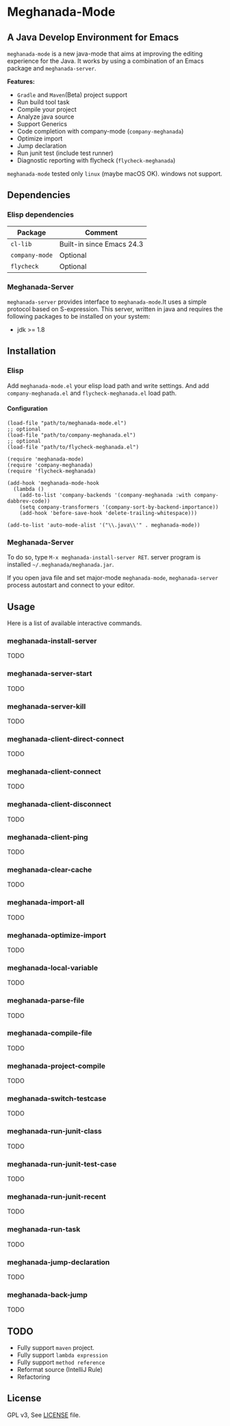 # Meghanada-Mode

## A Java Develop Environment for Emacs

`meghanada-mode` is a new java-mode that aims at improving the editing
experience for the Java. It works by using a combination of an Emacs
package and `meghanada-server`.

**Features:**

* `Gradle` and `Maven`(Beta) project support
* Run build tool task
* Compile your project
* Analyze java source
* Support Generics
* Code completion with company-mode (`company-meghanada`)
* Optimize import
* Jump declaration
* Run junit test (include test runner)
* Diagnostic reporting with flycheck (`flycheck-meghanada`)

`meghanada-mode` tested only `linux` (maybe macOS OK). windows not support.

## Dependencies


### Elisp dependencies

| Package              | Comment                           |
| -------------------- | --------------------------------- |
| `cl-lib`             | Built-in since Emacs 24.3         |
| `company-mode`       | Optional                          |
| `flycheck`           | Optional                          |

### Meghanada-Server

`meghanada-server` provides interface to `meghanada-mode`.It uses a simple protocol
based on S-expression. This server, written in java and requires the following
packages to be installed on your system:

* jdk >= 1.8

## Installation

### Elisp

Add `meghanada-mode.el` your elisp load path and write settings.
And add `company-meghanada.el` and `flycheck-meghanada.el` load path.

#### Configuration

```
(load-file "path/to/meghanada-mode.el")
;; optional
(load-file "path/to/company-meghanada.el")
;; optional
(load-file "path/to/flycheck-meghanada.el")

(require 'meghanada-mode)
(require 'company-meghanada)
(require 'flycheck-meghanada)

(add-hook 'meghanada-mode-hook
  (lambda ()
    (add-to-list 'company-backends '(company-meghanada :with company-dabbrev-code))
    (setq company-transformers '(company-sort-by-backend-importance))
    (add-hook 'before-save-hook 'delete-trailing-whitespace)))

(add-to-list 'auto-mode-alist '("\\.java\\'" . meghanada-mode))
```

### Meghanada-Server

To do so, type `M-x meghanada-install-server RET`. server program is installed `~/.meghanada/meghanada.jar`.

If you open java file and set major-mode `meghanada-mode`, `meghanada-server` process autostart and connect to your editor.

## Usage

Here is a list of available interactive commands.

### meghanada-install-server

TODO

### meghanada-server-start

TODO

### meghanada-server-kill

TODO

### meghanada-client-direct-connect

TODO

### meghanada-client-connect

TODO

### meghanada-client-disconnect

TODO

### meghanada-client-ping

TODO

### meghanada-clear-cache

TODO

### meghanada-import-all

TODO

### meghanada-optimize-import

TODO

### meghanada-local-variable

TODO

### meghanada-parse-file

TODO

### meghanada-compile-file

TODO

### meghanada-project-compile

TODO

### meghanada-switch-testcase

TODO

### meghanada-run-junit-class

TODO

### meghanada-run-junit-test-case

TODO

### meghanada-run-junit-recent

TODO

### meghanada-run-task

TODO

### meghanada-jump-declaration

TODO

### meghanada-back-jump


TODO


## TODO

* Fully support `maven` project.
* Fully support `lambda expression`
* Fully support `method reference`
* Reformat source (IntelliJ Rule)
* Refactoring

## License

GPL v3, See [LICENSE](LICENSE) file.
